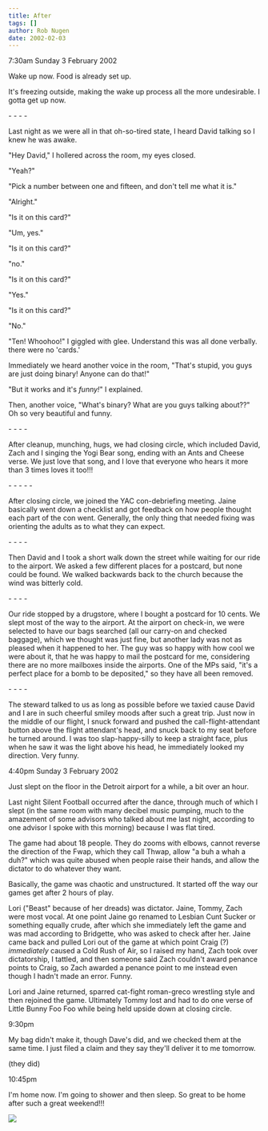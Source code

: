 ```yaml
---
title: After
tags: []
author: Rob Nugen
date: 2002-02-03
---
```


<title></title>
<p class=date>7:30am Sunday 3 February 2002</p>

<p>Wake up now.  Food is already set up.</p>

<p>It's freezing outside, making the wake up process all the more
undesirable.  I gotta get up now.</p>

<p>- - - - </p>

<p>Last night as we were all in that oh-so-tired state, I heard David
talking so I knew he was awake.</p>

<p>"Hey David," I hollered across the room, my eyes closed.</p>

<p>"Yeah?"</p>

<p>"Pick a number between one and fifteen, and don't tell me what it is."</p>

<p>"Alright."</p>

<p>"Is it on this card?"</p>

<p>"Um, yes."</p>

<p>"Is it on this card?"</p>

<p>"no."</p>

<p>"Is it on this card?"</p>

<p>"Yes."</p>

<p>"Is it on this card?"</p>

<p>"No."</p>

<p>"Ten!  Whoohoo!" I giggled with glee.  Understand this was all done
verbally. there were no 'cards.'</p>

<p>Immediately we heard another voice in the room, "That's stupid, you
guys are just doing binary!  Anyone can do that!"</p>

<p>"But it works and it's <em>funny!</em>" I explained.</p>

<p>Then, another voice, "What's binary?  What are you guys talking
about??"  Oh so very beautiful and funny.</p>

<p>- - - -</p>

<p>After cleanup, munching, hugs, we had closing circle, which
included David, Zach and I singing the Yogi Bear song, ending with an
Ants and Cheese verse.  We just love that song, and I love that
everyone who hears it more than 3 times loves it too!!!</p>

<p>- - - - -</p>

<p>After closing circle, we joined the YAC con-debriefing meeting.
Jaine basically went down a checklist and got feedback on how people
thought each part of the con went.  Generally, the only thing that
needed fixing was orienting the adults as to what they can expect.</p>

<p>- - - -</p>

<p>Then David and I took a short walk down the street while waiting
for our ride to the airport.  We asked a few different places for a
postcard, but none could be found.  We walked backwards back to the
church because the wind was bitterly cold.</p>

<p>- - - -</p>

<p>Our ride stopped by a drugstore, where I bought a postcard for 10
cents.  We slept most of the way to the airport.  At the airport on
check-in, we were selected to have our bags searched (all our carry-on
and checked baggage), which we thought was just fine, but another lady
was not as pleased when it happened to her.  The guy was so happy with
how cool we were about it, that he was happy to mail the postcard for
me, considering there are no more mailboxes inside the airports.  One
of the MPs said, "it's a perfect place for a bomb to be deposited," so
they have all been removed.</p>

<p>- - - -</p>

<p>The steward talked to us as long as possible before we taxied cause
David and I are in such cheerful smiley moods after such a great
trip.  Just now in the middle of our flight, I snuck forward and
pushed the call-flight-attendant button above the flight attendant's
head, and snuck back to my seat before he turned around.  I was too
slap-happy-silly to keep a straight face, plus when he saw it was the
light above his head, he immediately looked my direction.  Very
funny.</p>

<p class=date>4:40pm Sunday 3 February 2002</p>

<p>Just slept on the floor in the Detroit airport for a while, a bit
over an hour.</p>

<p>Last night Silent Football occurred after the dance, through much
of which I slept (in the same room with many decibel music pumping,
much to the amazement of some advisors who talked about me last night,
according to one advisor I spoke with this morning) because I was flat
tired.</p>

<p>The game had about 18 people.  They do zooms with elbows, cannot
reverse the direction of the Fwap, which they call Thwap, allow "a buh
a whah a duh?" which was quite abused when people raise their hands,
and allow the dictator to do whatever they want.</p>

<p>Basically, the game was chaotic and unstructured.  It started off
the way our games get after 2 hours of play.</p>

<p>Lori ("Beast" because of her dreads) was dictator.  Jaine, Tommy,
Zach were most vocal.  At one point Jaine go renamed to Lesbian Cunt
Sucker or something equally crude, after which she immediately left
the game and was mad according to Bridgette, who was asked to check
after her.  Jaine came back and pulled Lori out of the game at which
point Craig (?) <em>immediately</em> caused a Cold Rush of Air, so I
raised my hand, Zach took over dictatorship, I tattled, and then
someone said Zach couldn't award penance points to Craig, so Zach
awarded a penance point to me instead even though I hadn't made an
error. Funny.</p>

<p>Lori and Jaine returned, sparred cat-fight roman-greco wrestling
style and then rejoined the game.  Ultimately Tommy lost and had to do
one verse of Little Bunny Foo Foo while being held upside down at
closing circle.</p>

<p class=date>9:30pm</p>

<p>My bag didn't make it, though Dave's did, and we checked them at
the same time.  I just filed a claim and they say they'll deliver it
to me tomorrow.</p>

<p>(they did)</p>

<p class=date>10:45pm</p>

<p>I'm home now.  I'm going to shower and then sleep.  So great to be
home after such a great weekend!!!</p>


<p><img src='/images/rob/wL-ROB.gif'/></p>

